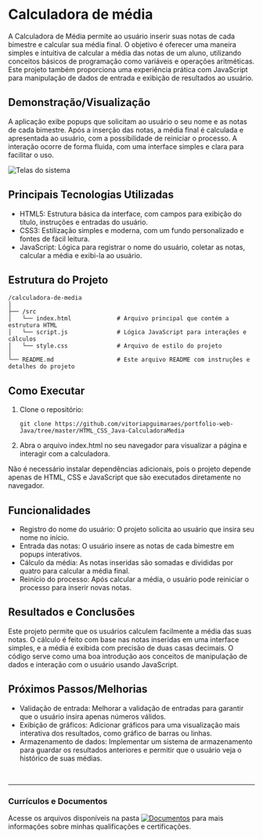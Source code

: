 # Calculadora de média
A Calculadora de Média permite ao usuário inserir suas notas de cada bimestre e calcular sua média final. O objetivo é oferecer uma maneira simples e intuitiva de calcular a média das notas de um aluno, utilizando conceitos básicos de programação como variáveis e operações aritméticas. Este projeto também proporciona uma experiência prática com JavaScript para manipulação de dados de entrada e exibição de resultados ao usuário.

## Demonstração/Visualização
A aplicação exibe popups que solicitam ao usuário o seu nome e as notas de cada bimestre. Após a inserção das notas, a média final é calculada e apresentada ao usuário, com a possibilidade de reiniciar o processo. A interação ocorre de forma fluida, com uma interface simples e clara para facilitar o uso.

![Telas do sistema](https://github.com/vitoriapguimaraes/portfolio-web-Java/blob/master/HTML_CSS_Java-CalculadoraMedia/display-CalculadoraMedia.png)

## Principais Tecnologias Utilizadas
- HTML5: Estrutura básica da interface, com campos para exibição do título, instruções e entradas do usuário.
- CSS3: Estilização simples e moderna, com um fundo personalizado e fontes de fácil leitura.
- JavaScript: Lógica para registrar o nome do usuário, coletar as notas, calcular a média e exibi-la ao usuário.

## Estrutura do Projeto
```
/calculadora-de-media
│
├── /src
│   └── index.html             # Arquivo principal que contém a estrutura HTML
│   └── script.js              # Lógica JavaScript para interações e cálculos
│   └── style.css              # Arquivo de estilo do projeto
│
└── README.md                  # Este arquivo README com instruções e detalhes do projeto
```

## Como Executar
1. Clone o repositório:
    ```
    git clone https://github.com/vitoriapguimaraes/portfolio-web-Java/tree/master/HTML_CSS_Java-CalculadoraMedia
    ```

2. Abra o arquivo index.html no seu navegador para visualizar a página e interagir com a calculadora.

Não é necessário instalar dependências adicionais, pois o projeto depende apenas de HTML, CSS e JavaScript que são executados diretamente no navegador.

## Funcionalidades
- Registro do nome do usuário: O projeto solicita ao usuário que insira seu nome no início.
- Entrada das notas: O usuário insere as notas de cada bimestre em popups interativos.
- Cálculo da média: As notas inseridas são somadas e divididas por quatro para calcular a média final.
- Reinício do processo: Após calcular a média, o usuário pode reiniciar o processo para inserir novas notas.

## Resultados e Conclusões
Este projeto permite que os usuários calculem facilmente a média das suas notas. O cálculo é feito com base nas notas inseridas em uma interface simples, e a média é exibida com precisão de duas casas decimais. O código serve como uma boa introdução aos conceitos de manipulação de dados e interação com o usuário usando JavaScript.

## Próximos Passos/Melhorias
- Validação de entrada: Melhorar a validação de entradas para garantir que o usuário insira apenas números válidos.
- Exibição de gráficos: Adicionar gráficos para uma visualização mais interativa dos resultados, como gráfico de barras ou linhas.
- Armazenamento de dados: Implementar um sistema de armazenamento para guardar os resultados anteriores e permitir que o usuário veja o histórico de suas médias.

<br>
<hr> 

### Currículos e Documentos
Acesse os arquivos disponíveis na pasta 
[![Documentos](https://img.shields.io/badge/DOCUMENTOS-%F0%9F%93%83-blue?style=flat-square)](https://github.com/vitoriapguimaraes/vitoriapguimaraes/tree/main/DOCUMENTOS) para mais informações sobre minhas qualificações e certificações.
